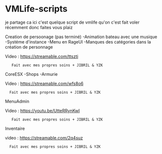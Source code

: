 # VMLife-scripts
je partage ca ici c'est quelque script de vmlife qu'on c'est fait voler récemment donc faites vous plaiz

Creation de persoonage (pas terminé)
-Animation bateau avec une musique
-Systéme d'instance
-Menu en RageUI 
-Manques des catégories dans la création de personnage

Video : https://streamable.com/ttszti

       Fait avec mes propres soins + JIBRIL & YZK

CoreESX
-Shops 
-Armurie

Video : https://streamable.com/wfs8o6

      Fait avec mes propres soins + JIBRIL & YZK

  
MenuAdmin

Video : https://youtu.be/UtteRRynKwI

       Fait avec mes propres soins + JIBRIL & YZK

Inventaire

video : https://streamable.com/2q4suz

      Fait avec mes propres soins + JIBRIL & YZK
